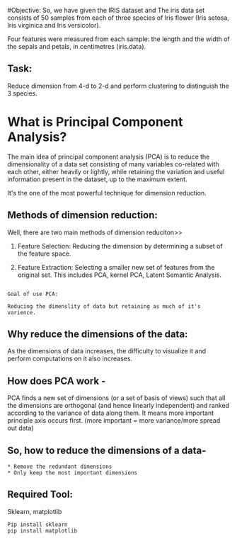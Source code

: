#Objective:
So, we have given the IRIS dataset and The iris data set consists of 50 samples from each of three species of Iris flower (Iris setosa, Iris virginica and Iris versicolor).

Four features were measured from each sample: the length and the width of the sepals and petals, in centimetres (iris.data).

## Task:
Reduce dimension from 4-d to 2-d and perform clustering to distinguish the 3 species.

# What is Principal Component Analysis?

The main idea of principal component analysis (PCA) is to reduce the dimensionality of a data set consisting of many variables co-related with each other, either heavily or lightly, while retaining the variation and useful information present in the dataset, up to the maximum extent.

It's the one of the most powerful technique for dimension reduction.

## Methods of dimension reduction:
Well, there are two main methods of dimension reduciton>>

1. Feature Selection:
Reducing the dimension by determining a subset of the feature space.

2. Feature Extraction:
Selecting a smaller new set of features from the original set. This includes PCA, kernel PCA, Latent Semantic Analysis.

```

Goal of use PCA:

Reducing the dimenslity of data but retaining as much of it's varience.

```

## Why reduce the dimensions of the data:

As the dimensions of data increases, the difficulty to visualize it and perform computations on it also increases. 




## How does PCA work -

PCA finds a new set of dimensions (or a set of basis of views) such that all the dimensions are orthogonal (and hence linearly independent) and ranked according to the variance of data along them. It means more important principle
axis occurs first. (more important = more variance/more spread out data)

## So, how to reduce the dimensions of a data-

```
* Remove the redundant dimensions
* Only keep the most important dimensions
```

## Required Tool:

Sklearn, matplotlib

```
Pip install sklearn
pip install matplotlib

```
